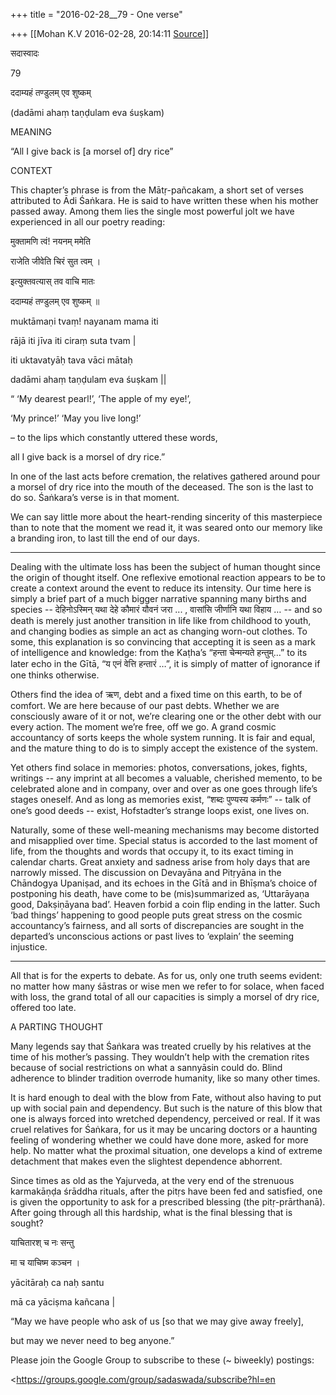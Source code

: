 +++
title = "2016-02-28__79 - One verse"

+++
[[Mohan K.V	2016-02-28, 20:14:11 [Source](https://groups.google.com/g/sadaswada/c/-MG0pMmtxGk)]]



सदास्वादः

79

  

ददाम्यहं तण्डुलम् एव शुष्कम्

(dadāmi ahaṃ taṇḍulam eva śuṣkam)

  
  

MEANING

  

“All I give back is \[a morsel of\] dry rice”

  

CONTEXT

  

This chapter’s phrase is from the Mātṛ-pañcakam, a short set of verses attributed to Ādi Śaṅkara. He is said to have written these when his mother passed away. Among them lies the single most powerful jolt we have experienced in all our poetry reading:

  

मुक्तामणि त्वं! नयनम् ममेति

राजेति जीवेति चिरं सुत त्वम् ।

इत्युक्तवत्यास् तव वाचि मातः

ददाम्यहं तण्डुलम् एव शुष्कम् ॥

muktāmaṇi tvaṃ! nayanam mama iti

rājā iti jīva iti ciraṃ suta tvam \|

iti uktavatyāḥ tava vāci mātaḥ

dadāmi ahaṃ taṇḍulam eva śuṣkam \|\|

  

“ ‘My dearest pearl!’, ‘The apple of my eye!’,

‘My prince!’ ‘May you live long!’

– to the lips which constantly uttered these words,

all I give back is a morsel of dry rice.”

  

In one of the last acts before cremation, the relatives gathered around pour a morsel of dry rice into the mouth of the deceased. The son is the last to do so. Śaṅkara’s verse is in that moment.

  

We can say little more about the heart-rending sincerity of this masterpiece than to note that the moment we read it, it was seared onto our memory like a branding iron, to last till the end of our days.

  

------------------------------------------------------------------------

  

Dealing with the ultimate loss has been the subject of human thought since the origin of thought itself. One reflexive emotional reaction appears to be to create a context around the event to reduce its intensity. Our time here is simply a brief part of a much bigger narrative spanning many births and species -- देहिनोऽस्मिन् यथा देहे कौमारं यौवनं जरा ... , वासांसि जीर्णानि यथा विहाय … -- and so death is merely just another transition in life like from childhood to youth, and changing bodies as simple an act as changing worn-out clothes. To some, this explanation is so convincing that accepting it is seen as a mark of intelligence and knowledge: from the Kaṭha’s “हन्ता चेन्मन्यते हन्तुम्…”
to its later echo in the Gītā, “य एनं वेत्ति हन्तारं …”, it is simply of matter of ignorance if one thinks otherwise.

  

Others find the idea of ऋण, debt and a fixed time on this earth, to be of comfort. We are here because of our past debts. Whether we are consciously aware of it or not, we’re clearing one or the other debt with our every action. The moment we’re free, off we go. A grand cosmic accountancy of sorts keeps the whole system running. It is fair and equal, and the mature thing to do is to simply accept the existence of the system.

  

Yet others find solace in memories: photos, conversations, jokes, fights, writings -- any imprint at all becomes a valuable, cherished memento, to be celebrated alone and in company, over and over as one goes through life’s stages oneself. And as long as memories exist, “शब्दः पुण्यस्य कर्मणः” -- talk of one’s good deeds -- exist, Hofstadter’s strange loops exist, one lives on.

  

Naturally, some of these well-meaning mechanisms may become distorted and misapplied over time. Special status is accorded to the last moment of life, from the thoughts and words that occupy it, to its exact timing in calendar charts. Great anxiety and sadness arise from holy days that are narrowly missed. The discussion on Devayāna and Pitṛyāna in the Chāndogya Upaniṣad, and its echoes in the Gītā and in Bhīṣma’s choice of postponing his death, have come to be (mis)summarized as, ‘Uttarāyaṇa good, Dakṣiṇāyana bad’. Heaven forbid a coin flip ending in the latter. Such ‘bad things’ happening to good people puts great stress on the cosmic accountancy’s fairness, and all sorts of discrepancies are sought in the departed’s unconscious actions or past lives to ‘explain’ the seeming injustice.

  

------------------------------------------------------------------------

  

All that is for the experts to debate. As for us, only one truth seems evident: no matter how many śāstras or wise men we refer to for solace, when faced with loss, the grand total of all our capacities is simply a morsel of dry rice, offered too late.

  

A PARTING THOUGHT

  

Many legends say that Śaṅkara was treated cruelly by his relatives at the time of his mother’s passing. They wouldn’t help with the cremation rites because of social restrictions on what a sannyāsin could do. Blind adherence to blinder tradition overrode humanity, like so many other times.

  

It is hard enough to deal with the blow from Fate, without also having to put up with social pain and dependency. But such is the nature of this blow that one is always forced into wretched dependency, perceived or real. If it was cruel relatives for Śaṅkara, for us it may be uncaring doctors or a haunting feeling of wondering whether we could have done more, asked for more help. No matter what the proximal situation, one develops a kind of extreme detachment that makes even the slightest dependence abhorrent.

  

Since times as old as the Yajurveda, at the very end of the strenuous karmakāṇḍa śrāddha rituals, after the pitṛs have been fed and satisfied, one is given the opportunity to ask for a prescribed blessing (the pitṛ-prārthanā). After going through all this hardship, what is the final blessing that is sought?

  

याचितारश् च नः सन्तु

मा च याचिष्म कञ्चन ।

yācitāraḥ ca naḥ santu

mā ca yāciṣma kañcana \|

  

“May we have people who ask of us \[so that we may give away freely\],

but may we never need to beg anyone.”

  

Please join the Google Group to subscribe to these (\~ biweekly) postings:[](https://groups.google.com/group/sadaswada/subscribe?hl=en)

<https://groups.google.com/group/sadaswada/subscribe?hl=en 

  

